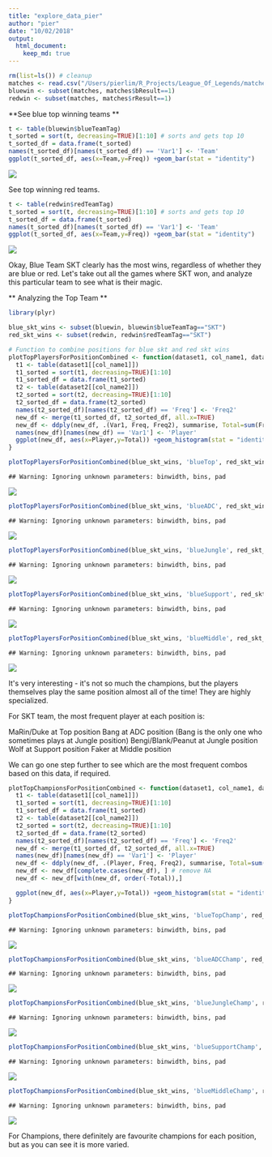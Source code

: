```yaml
---
title: "explore_data_pier"
author: "pier"
date: "10/02/2018"
output:
  html_document:
    keep_md: true
---
```






```r
rm(list=ls()) # cleanup
matches <- read.csv("/Users/pierlim/R_Projects/League_Of_Legends/matches.csv")
bluewin <- subset(matches, matches$bResult==1)
redwin <- subset(matches, matches$rResult==1)
```

**See blue top winning teams ** 


```r
t <- table(bluewin$blueTeamTag)
t_sorted = sort(t, decreasing=TRUE)[1:10] # sorts and gets top 10
t_sorted_df = data.frame(t_sorted)
names(t_sorted_df)[names(t_sorted_df) == 'Var1'] <- 'Team'
ggplot(t_sorted_df, aes(x=Team,y=Freq)) +geom_bar(stat = "identity")
```

![](explore_data_pier_files/figure-html/top_winning_blue_teams-1.png)<!-- -->

See top winning red teams.


```r
t <- table(redwin$redTeamTag)
t_sorted = sort(t, decreasing=TRUE)[1:10] # sorts and gets top 10
t_sorted_df = data.frame(t_sorted)
names(t_sorted_df)[names(t_sorted_df) == 'Var1'] <- 'Team'
ggplot(t_sorted_df, aes(x=Team,y=Freq)) +geom_bar(stat = "identity")
```

![](explore_data_pier_files/figure-html/top_winning_red_teams-1.png)<!-- -->

Okay, Blue Team SKT clearly has the most wins, regardless of whether they are blue or red. 
Let's take out all the games where SKT won, and analyze this particular team to see what is their magic. 

** Analyzing the Top Team ** 


```r
library(plyr)

blue_skt_wins <- subset(bluewin, bluewin$blueTeamTag=="SKT")
red_skt_wins <- subset(redwin, redwin$redTeamTag=="SKT")

# Function to combine positions for blue skt and red skt wins
plotTopPlayersForPositionCombined <- function(dataset1, col_name1, dataset2, col_name2, titleStr){
  t1 <- table(dataset1[[col_name1]])
  t1_sorted = sort(t1, decreasing=TRUE)[1:10]
  t1_sorted_df = data.frame(t1_sorted)
  t2 <- table(dataset2[[col_name2]])
  t2_sorted = sort(t2, decreasing=TRUE)[1:10]
  t2_sorted_df = data.frame(t2_sorted)
  names(t2_sorted_df)[names(t2_sorted_df) == 'Freq'] <- 'Freq2'
  new_df <- merge(t1_sorted_df, t2_sorted_df, all.x=TRUE)
  new_df <- ddply(new_df, .(Var1, Freq, Freq2), summarise, Total=sum(Freq, Freq2))
  names(new_df)[names(new_df) == 'Var1'] <- 'Player'
  ggplot(new_df, aes(x=Player,y=Total)) +geom_histogram(stat = "identity")+ggtitle(titleStr) + theme(plot.title = element_text(hjust = 0.5))
}

plotTopPlayersForPositionCombined(blue_skt_wins, 'blueTop', red_skt_wins, 'redTop', "Top Position")
```

```
## Warning: Ignoring unknown parameters: binwidth, bins, pad
```

![](explore_data_pier_files/figure-html/analyze_top_team-1.png)<!-- -->

```r
plotTopPlayersForPositionCombined(blue_skt_wins, 'blueADC', red_skt_wins, 'redADC', "ADC Position")
```

```
## Warning: Ignoring unknown parameters: binwidth, bins, pad
```

![](explore_data_pier_files/figure-html/analyze_top_team-2.png)<!-- -->

```r
plotTopPlayersForPositionCombined(blue_skt_wins, 'blueJungle', red_skt_wins, 'redJungle', "Jungle Position")
```

```
## Warning: Ignoring unknown parameters: binwidth, bins, pad
```

![](explore_data_pier_files/figure-html/analyze_top_team-3.png)<!-- -->

```r
plotTopPlayersForPositionCombined(blue_skt_wins, 'blueSupport', red_skt_wins, 'redSupport', "Support Position")
```

```
## Warning: Ignoring unknown parameters: binwidth, bins, pad
```

![](explore_data_pier_files/figure-html/analyze_top_team-4.png)<!-- -->

```r
plotTopPlayersForPositionCombined(blue_skt_wins, 'blueMiddle', red_skt_wins, 'redMiddle', "Middle Position")
```

```
## Warning: Ignoring unknown parameters: binwidth, bins, pad
```

![](explore_data_pier_files/figure-html/analyze_top_team-5.png)<!-- -->

It's very interesting - it's not so much the champions, but the players themselves play the same position almost all of the time! They are highly specialized.

For SKT team, the most frequent player at each position is:

MaRin/Duke at Top position
Bang at ADC position (Bang is the only one who sometimes plays at Jungle position)
Bengi/Blank/Peanut at Jungle position
Wolf at Support position
Faker at Middle position

We can go one step further to see which are the most frequent combos based on this data, if required. 



```r
plotTopChampionsForPositionCombined <- function(dataset1, col_name1, dataset2, col_name2, titleStr){
  t1 <- table(dataset1[[col_name1]])
  t1_sorted = sort(t1, decreasing=TRUE)[1:10]
  t1_sorted_df = data.frame(t1_sorted)
  t2 <- table(dataset2[[col_name2]])
  t2_sorted = sort(t2, decreasing=TRUE)[1:10]
  t2_sorted_df = data.frame(t2_sorted)
  names(t2_sorted_df)[names(t2_sorted_df) == 'Freq'] <- 'Freq2'
  new_df <- merge(t1_sorted_df, t2_sorted_df, all.x=TRUE)
  names(new_df)[names(new_df) == 'Var1'] <- 'Player'
  new_df <- ddply(new_df, .(Player, Freq, Freq2), summarise, Total=sum(Freq, Freq2))
  new_df <- new_df[complete.cases(new_df), ] # remove NA
  new_df <- new_df[with(new_df, order(-Total)),]

  ggplot(new_df, aes(x=Player,y=Total)) +geom_histogram(stat = "identity")+ggtitle(titleStr) + theme(plot.title = element_text(hjust = 0.5))
}

plotTopChampionsForPositionCombined(blue_skt_wins, 'blueTopChamp', red_skt_wins, 'redTopChamp', "Top Position")
```

```
## Warning: Ignoring unknown parameters: binwidth, bins, pad
```

![](explore_data_pier_files/figure-html/analyze_top_champs-1.png)<!-- -->

```r
plotTopChampionsForPositionCombined(blue_skt_wins, 'blueADCChamp', red_skt_wins, 'redADCChamp', "ADC Position")
```

```
## Warning: Ignoring unknown parameters: binwidth, bins, pad
```

![](explore_data_pier_files/figure-html/analyze_top_champs-2.png)<!-- -->

```r
plotTopChampionsForPositionCombined(blue_skt_wins, 'blueJungleChamp', red_skt_wins, 'redJungleChamp', "Jungle Position")
```

```
## Warning: Ignoring unknown parameters: binwidth, bins, pad
```

![](explore_data_pier_files/figure-html/analyze_top_champs-3.png)<!-- -->

```r
plotTopChampionsForPositionCombined(blue_skt_wins, 'blueSupportChamp', red_skt_wins, 'redSupportChamp', "Support Position")
```

```
## Warning: Ignoring unknown parameters: binwidth, bins, pad
```

![](explore_data_pier_files/figure-html/analyze_top_champs-4.png)<!-- -->

```r
plotTopChampionsForPositionCombined(blue_skt_wins, 'blueMiddleChamp', red_skt_wins, 'redMiddleChamp', "Middle Position")
```

```
## Warning: Ignoring unknown parameters: binwidth, bins, pad
```

![](explore_data_pier_files/figure-html/analyze_top_champs-5.png)<!-- -->

For Champions, there definitely are favourite champions for each position, but as you can see it is more varied. 



